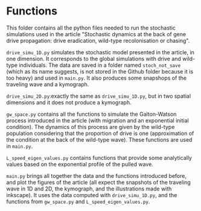 # Functions

This folder contains all the python files needed to run the stochastic simulations used in the article "Stochastic dynamics at the back of gene drive propagation: drive eradication, wild-type recolonisation or chasing". 

`drive_simu_1D.py` simulates the stochastic model presented in the article, in one dimension. It corresponds to the global simulations with drive and wild-type individuals. The data are saved in a folder named `stoch_not_save` (which as its name suggests, is not stored in the Github folder because it is too heavy) and used in `main.py`. It also produces some snapshops of the traveling wave and a kymograph.

`drive_simu_2D.py`:exactly the same as `drive_simu_1D.py`, but in two spatial dimensions and it does not produce a kymograph.

`gw_space.py` contains all the functions to simulate the Galton-Watson process introduced in the article (with migration and an exponential initial condition). The dynamics of this process are given by the wild-type population considering that the proportion of drive is one (approximation of the condition at the back of the wild-type wave). These functions are used in `main.py`.

`L_speed_eigen_values.py` contains functions that provide some analytically values based on the exponential profile of the pulled wave.

`main.py` brings all together the data and the functions introduced before, and plot the figures of the article (all expect the snapshots of the traveling wave in 1D and 2D, the kymograph, and the illustrations made with inkscape). It uses the data computed with `drive_simu_1D.py`, and the functions from `gw_space.py` and `L_speed_eigen_values.py`.